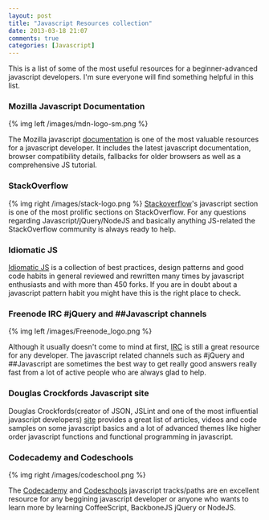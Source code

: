```yaml
---
layout: post
title: "Javascript Resources collection"
date: 2013-03-18 21:07
comments: true
categories: [Javascript]
---
```



This is a list of some of the most useful resources for a beginner-advanced javascript developers. I'm sure everyone will find something helpful in this list.

### Mozilla Javascript Documentation

{% img left /images/mdn-logo-sm.png %}

The Mozilla javascript [documentation](https://developer.mozilla.org/en/docs/JavaScript) is one of the most valuable resources for a javascript developer. It includes the latest javascript  documentation, browser compatibility details, fallbacks for older browsers as well as a comprehensive JS tutorial.

### StackOverflow

{% img right /images/stack-logo.png %}
[Stackoverflow](http://stackoverflow.com/questions/tagged/javascript)'s javascript section is one of the most prolific sections on StackOverflow. For any questions regarding Javascript/jQuery/NodeJS and basically anything JS-related the StackOverflow community is always ready to help.

### Idiomatic JS

[Idiomatic JS](https://github.com/rwldrn/idiomatic.js/) is a collection of best practices, design patterns and good code habits in general reviewed and rewritten many times by javascript enthusiasts and with more than 450 forks. If you are in doubt about a javascript pattern habit you might have this is the right place to check. 


### Freenode IRC #jQuery and ##Javascript channels

{% img left /images/Freenode_logo.png %}

Although it usually doesn't come to mind at first, [IRC](http://webchat.freenode.net/) is still a great resource for any developer. The javascript related channels such as #jQuery and ##Javascript are sometimes the best way to get really good answers really fast from a lot of active people who are always glad to help.


### Douglas Crockfords Javascript site

Douglas Crockfords(creator of JSON, JSLint and one of the most influential javascript developers) [site](http://javascript.crockford.com/) provides a great list of articles, videos and code samples on some javascript basics and a lot of advanced themes like higher order javascript functions and functional programming in javascript.


### Codecademy and Codeschools

{% img right /images/codeschool.png %}

The [Codecademy](http://www.codecademy.com/tracks/javascript) and [Codeschools](http://www.codeschool.com/paths/javascript) javascript tracks/paths are en excellent resource for any beggining javascript developer or anyone who wants to learn more by learning CoffeeScript, BackboneJS jQuery or NodeJS.

